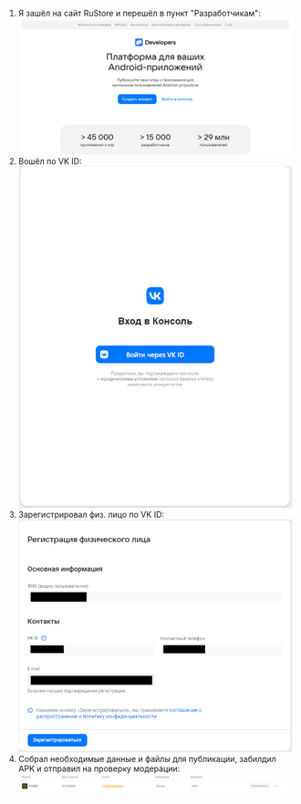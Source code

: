 1. Я зашёл на сайт RuStore и перешёл в пункт "Разработчикам":
![img.png](img.png)
2. Вошёл по VK ID:
![img_1.png](img_1.png)
3. Зарегистрировал физ. лицо по VK ID:
![img_2.png](img_2.png)
4. Собрал необходимые данные и файлы для публикации, забилдил APK и отправил на проверку модерации:
![img_3.png](img_3.png)